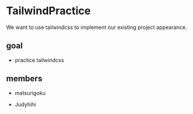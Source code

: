 # TailwindPractice

We want to use tailwindcss to implement our existing project appearance. 

## goal

 - practice tailwindcss

## members

 - matsurigoku

 - Judyhihi
